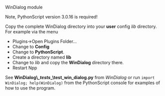 
WinDialog module

Note, PythonScript version 3.0.16 is required!

Copy the complete WinDialog directory into your **user** config *lib* directory.
For example via the menu
- Plugins->Open Plugins Folder...
- Change to **Config**
- Change to **PythonScript**.
- Create a directory named **lib**
- Change to *lib* and copy the **WinDialog** directory there.
- Restart Npp

See **WinDialog\\_\_tests_\_\test_win_dialog.py** from *WinDialog* or run `import WinDialog; help(WinDialog)`
from the PythonScript console for examples of how to use the program.
